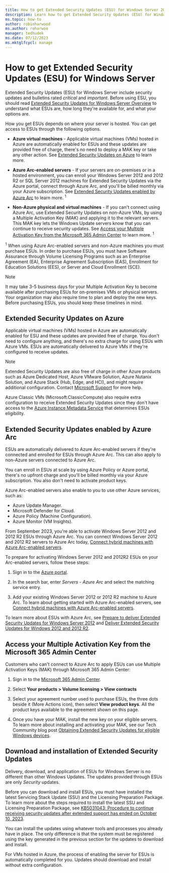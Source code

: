 ```yaml
---
title: How to get Extended Security Updates (ESU) for Windows Server 2008, 2008 R2, 2012, and 2012 R2
description: Learn how to get Extended Security Updates (ESU) for Windows Server 2008, Windows Server 2008 R2, Windows Server 2012, and Windows Server 2012 R2 after the end of their support lifecycle.
ms.topic: how-to
author: robinharwood
ms.author: roharwoo
manager: tedhudek
ms.date: 07/12/2023
ms.mktglfcycl: manage
---
```


# How to get Extended Security Updates (ESU) for Windows Server

Extended Security Updates (ESU) for Windows Server include security updates and bulletins rated
*critical* and *important*. Before using ESU, you should read
[Extended Security Updates for Windows Server Overview](extended-security-updates-overview.md) to
understand what ESUs are, how long they're available for, and what your options are.

How you get ESUs depends on where your server is hosted. You can get access to
ESUs through the following options.

- **Azure virtual machines** - Applicable virtual machines (VMs) hosted in Azure are automatically
   enabled for ESUs and these updates are provided free of charge, there's no
   need to deploy a MAK key or take any other action. See
   [Extended Security Updates on Azure](#extended-security-updates-on-azure) to learn more.

- **Azure Arc-enabled servers** - If your servers are on-premises or in a hosted environment, you
   can enroll your Windows Server 2012 and 2012 R2 or SQL Server 2012 machines for Extended Security
   Updates via the Azure portal, connect through Azure Arc, and you'll be billed monthly via your
   Azure subscription. See
   [Extended Security Updates enabled by Azure Arc](#extended-security-updates-enabled-by-azure-arc)
   to learn more. <sup>1</sup>

- **Non-Azure physical and virtual machines** - If you can't connect using Azure Arc, use Extended
   Security Updates on non-Azure VMs, by using a Multiple Activation Key (MAK) and applying it to
   the relevant servers. This MAK key lets the Windows Update servers know that you can continue to
   receive security updates. See
   [Access your Multiple Activation Key from the Microsoft 365 Admin Center](#access-your-multiple-activation-key-from-the-microsoft-365-admin-center)
   to learn more. <sup>1</sup>

<sup>1</sup> When using Azure Arc-enabled servers and non-Azure machines you must purchase ESUs. In
order to purchase ESUs, you must have Software Assurance through Volume Licensing Programs such as
an Enterprise Agreement (EA), Enterprise Agreement Subscription (EAS), Enrollment for Education
Solutions (EES), or Server and Cloud Enrollment (SCE).

> [!NOTE]
> It may take 3-5 business days for your Multiple Activation Key to become available after
> purchasing ESUs for on-premises VMs or physical servers. Your organization may also require time
> to plan and deploy the new keys. Before purchasing ESUs, you should keep these timelines in mind.



## Extended Security Updates on Azure

Applicable virtual machines (VMs) hosted in Azure are automatically enabled for ESU and these
updates are provided free of charge. You don't need to configure anything, and there's no extra
charge for using ESUs with Azure VMs. ESUs are automatically delivered to Azure VMs if they're
configured to receive updates.

> [!NOTE]
> Extended Security Updates are also free of charge in other Azure products such as Azure Dedicated
> Host, Azure VMware Solution, Azure Nutanix Solution, and Azure Stack (Hub, Edge, and HCI), and
> might require additional configuration. Contact
> [Microsoft Support](https://support.microsoft.com/contactus?PID=17336) for more help.
>
> Azure Classic VMs (Microsoft.ClassicCompute) also require extra configuration to receive Extended
> Security Updates since they don't have access to the
> [Azure Instance Metadata Service](/azure/virtual-machines/windows/instance-metadata-service) that
> determines ESUs eligibility.

## Extended Security Updates enabled by Azure Arc

ESUs are automatically delivered to Azure Arc-enabled servers if they're connected and enrolled for
ESUs through Azure Arc. This can also apply to non-Azure servers connected to Azure Arc.

You can enroll in ESUs at scale by using Azure Policy or Azure portal, there's no upfront charge and
you'll be billed monthly via your Azure subscription. You also don't need to activate product keys.

Azure Arc-enabled servers also enable to you to use other Azure services, such as:

- Azure Update Manager.
- Microsoft Defender for Cloud.
- Azure Policy (Machine Configuration).
- Azure Monitor (VM Insights).

From September 2023, you're able to activate Windows Server 2012 and 2012 R2 ESUs through Azure Arc. You can connect Windows Server 2012 and 2012 R2 servers to Azure Arc today,
[Connect hybrid machines with Azure Arc-enabled servers](/azure/azure-arc/servers/learn/quick-enable-hybrid-vm).

To prepare for activating Windows Server 2012 and 2012R2 ESUs on your Arc-enabled servers, follow these steps:

1. Sign in to the [Azure portal](https://portal.azure.com/).

1. In the search bar, enter *Servers - Azure Arc* and select the matching service entry.

1. Add your existing Windows Server 2012 or 2012 R2 machine to Azure Arc. To learn about getting
   started with Azure Arc-enabled servers, see
   [Connect hybrid machines with Azure Arc-enabled servers](/azure/azure-arc/servers/learn/quick-enable-hybrid-vm).

To learn more about ESUs with Azure Arc, see
[Prepare to deliver Extended Security Updates for Windows Server 2012](/azure/azure-arc/servers/prepare-extended-security-updates) and [Deliver Extended Security Updates for Windows 2012 and 2012 R2](/azure/azure-arc/servers/deliver-extended-security-updates).

## Access your Multiple Activation Key from the Microsoft 365 Admin Center

Customers who can't connect to Azure Arc to apply ESUs can use Multiple Activation Keys (MAK)
through Microsoft 365 Admin Center:

1. Sign in to the [Microsoft 365 Admin Center](https://admin.microsoft.com/).

1. Select **Your products > Volume licensing > View contracts**

1. Select your agreement number used to purchase ESUs, the three dots beside it (More Actions icon),
   then select **View product keys**. All the product keys available to the agreement shown on this
   page.

1. Once you have your MAK, install the new key on your eligible servers. To learn more about
   installing and activating your MAK, see our Tech Community blog post
   [Obtaining Extended Security Updates for eligible Windows devices](https://techcommunity.microsoft.com/t5/windows-it-pro-blog/obtaining-extended-security-updates-for-eligible-windows-devices/ba-p/1167091).

## Download and installation of Extended Security Updates

Delivery, download, and application of ESUs for Windows Server is no different than other Windows Updates. The updates provided through ESUs are only *Security* updates.

Before you can download and install ESUs, you must have installed the latest Servicing Stack Update (SSU) and the Licensing Preparation Package. To learn more about the steps required to install the latest SSU and Licensing Preparation Package, see [KB5031043: Procedure to continue receiving security updates after extended support has ended on October 10, 2023](https://support.microsoft.com/help/5031043).

You can install the updates using whatever tools and processes you already have in place. The only difference is that the system must be registered using the key generated in the previous section for the updates to download and install.

For VMs hosted in Azure, the process of enabling the server for ESUs is automatically completed for you. Updates should download and install without extra configuration.
